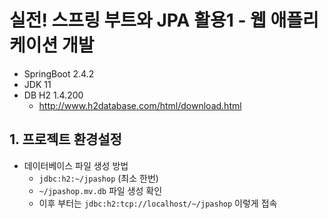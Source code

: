 # 실전! 스프링 부트와 JPA 활용1 - 웹 애플리케이션 개발

- SpringBoot 2.4.2
- JDK 11
- DB H2 1.4.200
    - http://www.h2database.com/html/download.html

## 1. 프로젝트 환경설정

- 데이터베이스 파일 생성 방법
    - `jdbc:h2:~/jpashop` (최소 한번)
    - `~/jpashop.mv.db` 파일 생성 확인
    - 이후 부터는 `jdbc:h2:tcp://localhost/~/jpashop` 이렇게 접속
